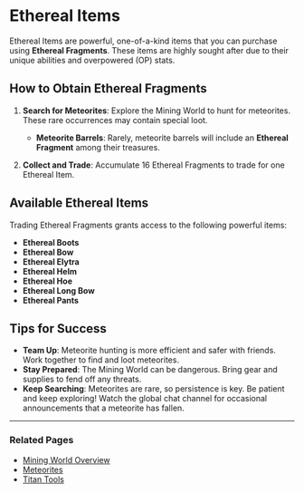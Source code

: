 # Ethereal Items

Ethereal Items are powerful, one-of-a-kind items that you can purchase using **Ethereal Fragments**. These items are highly sought after due to their unique abilities and overpowered (OP) stats.

## How to Obtain Ethereal Fragments

1. **Search for Meteorites**: Explore the Mining World to hunt for meteorites. These rare occurrences may contain special loot.

   - **Meteorite Barrels**: Rarely, meteorite barrels will include an **Ethereal Fragment** among their treasures.

2. **Collect and Trade**: Accumulate 16 Ethereal Fragments to trade for one Ethereal Item.

## Available Ethereal Items

Trading Ethereal Fragments grants access to the following powerful items:

- **Ethereal Boots**
- **Ethereal Bow**
- **Ethereal Elytra**
- **Ethereal Helm**
- **Ethereal Hoe**
- **Ethereal Long Bow**
- **Ethereal Pants**

## Tips for Success

- **Team Up**: Meteorite hunting is more efficient and safer with friends. Work together to find and loot meteorites.
- **Stay Prepared**: The Mining World can be dangerous. Bring gear and supplies to fend off any threats.
- **Keep Searching**: Meteorites are rare, so persistence is key. Be patient and keep exploring! Watch the global chat channel for occasional announcements that a meteorite has fallen.

---

### Related Pages

- [Mining World Overview](/gameplay-features/worlds-dimensions#mining-world)
- [Meteorites](/events-challenges/meteorites.md)
- [Titan Tools](/gameplay-features/titan-tools/README.md)

